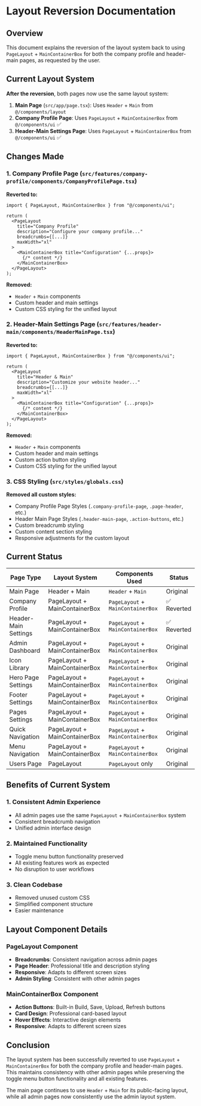 # Layout Reversion Documentation

## Overview

This document explains the reversion of the layout system back to using `PageLayout` + `MainContainerBox` for both the company profile and header-main pages, as requested by the user.

## Current Layout System

**After the reversion**, both pages now use the same layout system:

1. **Main Page** (`src/app/page.tsx`): Uses `Header` + `Main` from `@/components/layout`
2. **Company Profile Page**: Uses `PageLayout` + `MainContainerBox` from `@/components/ui` ✅
3. **Header-Main Settings Page**: Uses `PageLayout` + `MainContainerBox` from `@/components/ui` ✅

## Changes Made

### 1. Company Profile Page (`src/features/company-profile/components/CompanyProfilePage.tsx`)

**Reverted to:**

```tsx
import { PageLayout, MainContainerBox } from "@/components/ui";

return (
  <PageLayout
    title="Company Profile"
    description="Configure your company profile..."
    breadcrumbs={[...]}
    maxWidth="xl"
  >
    <MainContainerBox title="Configuration" {...props}>
      {/* content */}
    </MainContainerBox>
  </PageLayout>
);
```

**Removed:**

- `Header` + `Main` components
- Custom header and main settings
- Custom CSS styling for the unified layout

### 2. Header-Main Settings Page (`src/features/header-main/components/HeaderMainPage.tsx`)

**Reverted to:**

```tsx
import { PageLayout, MainContainerBox } from "@/components/ui";

return (
  <PageLayout
    title="Header & Main"
    description="Customize your website header..."
    breadcrumbs={[...]}
    maxWidth="xl"
  >
    <MainContainerBox title="Configuration" {...props}>
      {/* content */}
    </MainContainerBox>
  </PageLayout>
);
```

**Removed:**

- `Header` + `Main` components
- Custom header and main settings
- Custom action button styling
- Custom CSS styling for the unified layout

### 3. CSS Styling (`src/styles/globals.css`)

**Removed all custom styles:**

- Company Profile Page Styles (`.company-profile-page`, `.page-header`, etc.)
- Header Main Page Styles (`.header-main-page`, `.action-buttons`, etc.)
- Custom breadcrumb styling
- Custom content section styling
- Responsive adjustments for the custom layout

## Current Status

| Page Type            | Layout System                 | Components Used                   | Status      |
| -------------------- | ----------------------------- | --------------------------------- | ----------- |
| Main Page            | Header + Main                 | `Header` + `Main`                 | Original    |
| Company Profile      | PageLayout + MainContainerBox | `PageLayout` + `MainContainerBox` | ✅ Reverted |
| Header-Main Settings | PageLayout + MainContainerBox | `PageLayout` + `MainContainerBox` | ✅ Reverted |
| Admin Dashboard      | PageLayout + MainContainerBox | `PageLayout` + `MainContainerBox` | Original    |
| Icon Library         | PageLayout + MainContainerBox | `PageLayout` + `MainContainerBox` | Original    |
| Hero Page Settings   | PageLayout + MainContainerBox | `PageLayout` + `MainContainerBox` | Original    |
| Footer Settings      | PageLayout + MainContainerBox | `PageLayout` + `MainContainerBox` | Original    |
| Pages Settings       | PageLayout + MainContainerBox | `PageLayout` + `MainContainerBox` | Original    |
| Quick Navigation     | PageLayout + MainContainerBox | `PageLayout` + `MainContainerBox` | Original    |
| Menu Navigation      | PageLayout + MainContainerBox | `PageLayout` + `MainContainerBox` | Original    |
| Users Page           | PageLayout                    | `PageLayout` only                 | Original    |

## Benefits of Current System

### 1. **Consistent Admin Experience**

- All admin pages use the same `PageLayout` + `MainContainerBox` system
- Consistent breadcrumb navigation
- Unified admin interface design

### 2. **Maintained Functionality**

- Toggle menu button functionality preserved
- All existing features work as expected
- No disruption to user workflows

### 3. **Clean Codebase**

- Removed unused custom CSS
- Simplified component structure
- Easier maintenance

## Layout Component Details

### PageLayout Component

- **Breadcrumbs**: Consistent navigation across admin pages
- **Page Header**: Professional title and description styling
- **Responsive**: Adapts to different screen sizes
- **Admin Styling**: Consistent with other admin pages

### MainContainerBox Component

- **Action Buttons**: Built-in Build, Save, Upload, Refresh buttons
- **Card Design**: Professional card-based layout
- **Hover Effects**: Interactive design elements
- **Responsive**: Adapts to different screen sizes

## Conclusion

The layout system has been successfully reverted to use `PageLayout` + `MainContainerBox` for both the company profile and header-main pages. This maintains consistency with other admin pages while preserving the toggle menu button functionality and all existing features.

The main page continues to use `Header` + `Main` for its public-facing layout, while all admin pages now consistently use the admin layout system.

